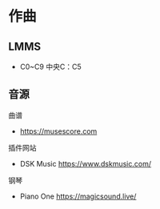 # 作曲

## LMMS

- C0~C9 中央C：C5

## 音源

曲谱

- <https://musescore.com>

插件网站

- DSK Music <https://www.dskmusic.com/>

钢琴

- Piano One <https://magicsound.live/>
